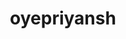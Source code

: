 ---
title: oyepriyansh
github: https://github.com/oyepriyansh
mode: light
transition: 1s
score: 99.15
archetype:
- Innovative
- Little Bit of Everything
- Editor’s Choice
---
